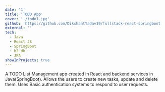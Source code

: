 ```yaml
---
date: '1'
title: 'TODO App'
cover: './todo1.jpg'
github: 'https://github.com/DikshantYadav19/fullstack-react-springboot'
external: ''
tech:
  - Java
  - React JS
  - SpringBoot
  - h2 db
  - JPA
showInProjects: true
---
```


A TODO List Management app created in React and backend services in Java(SpringBoot). Allows the users to create new tasks, update and delete them. Uses Basic authentication systems to respond to user requests.
